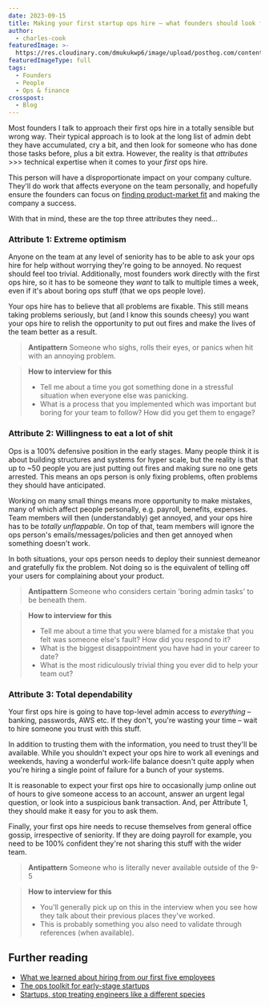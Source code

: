 ```yaml
---
date: 2023-09-15
title: Making your first startup ops hire – what founders should look for
author:
  - charles-cook
featuredImage: >-
  https://res.cloudinary.com/dmukukwp6/image/upload/posthog.com/contents/images/blog/posthog-blog-image.png
featuredImageType: full
tags:
  - Founders
  - People
  - Ops & finance
crosspost:
  - Blog
---
```


Most founders I talk to approach their first ops hire in a totally sensible but wrong way. Their typical approach is to look at the long list of admin debt they have accumulated, cry a bit, and then look for someone who has done those tasks before, plus a bit extra. However, the reality is that _attributes_ >>> technical expertise when it comes to your _first_ ops hire.

This person will have a disproportionate impact on your company culture. They'll do work that affects everyone on the team personally, and hopefully ensure the founders can focus on [finding product-market fit](/blog/product-market-fit-game) and making the company a success. 

With that in mind, these are the top three attributes they need...

### Attribute 1: Extreme optimism

Anyone on the team at any level of seniority has to be able to ask your ops hire for help without worrying they're going to be annoyed. No request should feel too trivial. Additionally, most founders work directly with the first ops hire, so it has to be someone they _want_ to talk to multiple times a week, even if it's about boring ops stuff (that we ops people love).

Your ops hire has to believe that all problems are fixable. This still means taking problems seriously, but (and I know this sounds cheesy) you want your ops hire to relish the opportunity to put out fires and make the lives of the team better as a result.

> **Antipattern**
> Someone who sighs, rolls their eyes, or panics when hit with an annoying problem.

> **How to interview for this**
> - Tell me about a time you got something done in a stressful situation when everyone else was panicking.
> - What is a process that you implemented which was important but boring for your team to follow? How did you get them to engage?

### Attribute 2: Willingness to eat a lot of shit

Ops is a 100% defensive position in the early stages. Many people think it is about building structures and systems for hyper scale, but the reality is that up to ~50 people you are just putting out fires and making sure no one gets arrested. This means an ops person is only fixing problems, often problems they should have anticipated.

Working on many small things means more opportunity to make mistakes, many of which affect people personally, e.g. payroll, benefits, expenses. Team members will then (understandably) get annoyed, and your ops hire has to be _totally unflappable_. On top of that, team members will ignore the ops person's emails/messages/policies and then get annoyed when something doesn't work.

In both situations, your ops person needs to deploy their sunniest demeanor and gratefully fix the problem. Not doing so is the equivalent of telling off your users for complaining about your product.

> **Antipattern**
> Someone who considers certain 'boring admin tasks' to be beneath them.

> **How to interview for this**
> - Tell me about a time that you were blamed for a mistake that you felt was someone else's fault? How did you respond to it?
> - What is the biggest disappointment you have had in your career to date?
> - What is the most ridiculously trivial thing you ever did to help your team out?

### Attribute 3: Total dependability

Your first ops hire is going to have top-level admin access to _everything_ – banking, passwords, AWS etc. If they don't, you're wasting your time – wait to hire someone you trust with this stuff.

In addition to trusting them with the information, you need to trust they'll be available. While you shouldn't expect your ops hire to work all evenings and weekends, having a wonderful work-life balance doesn't quite apply when you're hiring a single point of failure for a bunch of your systems. 

It is reasonable to expect your first ops hire to occasionally jump online out of hours to give someone access to an account, answer an urgent legal question, or look into a suspicious bank transaction. And, per Attribute 1, they should make it easy for you to ask them. 

Finally, your first ops hire needs to recuse themselves from general office gossip, irrespective of seniority. If they are doing payroll for example, you need to be 100% confident they're not sharing this stuff with the wider team.

> **Antipattern**
> Someone who is literally never available outside of the 9-5

> **How to interview for this**
> - You'll generally pick up on this in the interview when you see how they talk about their previous places they've worked.
> - This is probably something you also need to validate through references (when available). 

## Further reading

- [What we learned about hiring from our first five employees](https://posthog.com/blog/posthog-first-five)
- [The ops toolkit for early-stage startups](https://posthog.com/blog/startup-ops-toolkit)
- [Startups, stop treating engineers like a different species](https://posthog.com/blog/stop-treating-engineers-differently)
